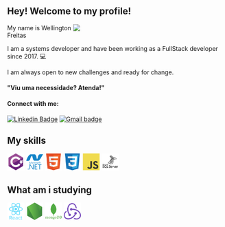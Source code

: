 
## Hey! Welcome to my profile!

<img align="right" src="https://raw.githubusercontent.com/WellingtonFreitas/micaellimedeiros/master/image/computer-illustration.png" width="350"/>
My name is Wellington Freitas

I am a systems developer and have been working as a FullStack developer since 2017. 💻

I am always open to new challenges and ready for change.

####  "Viu uma necessidade? Atenda!"

#### Connect with me:
[![Linkedin Badge](https://img.shields.io/badge/-WellingtonFreitas-blue?style=flat-square&logo=Linkedin&logoColor=white&link=https://www.linkedin.com/in/isadora-rodrigues-stangarlin-48402b141/)](https://www.linkedin.com/in/wellington-freitas-43624283/) [![Gmail badge](https://img.shields.io/badge/-wellington.m.de.freitas-red?style=flat-square&logo=Gmail&logoColor=white&link=mailto:wellington.m.de.freitas@gmail.com)](mailto:wellington.m.de.freitas@gmail.com)



## My skills

<img src ="https://raw.githubusercontent.com/devicons/devicon/master/icons/csharp/csharp-original.svg" alt = "c#" width = "40" height = "40" style = "max-width: 100%;"> </img>  <img src ="https://raw.githubusercontent.com/devicons/devicon/master/icons/dot-net/dot-net-plain-wordmark.svg" alt = ".net" width = "40" height = "40" style = "max-width: 100%;"> </img> <img src ="https://raw.githubusercontent.com/devicons/devicon/master/icons/html5/html5-original.svg" alt = "HTML5" width = "40" height = "40" style = "max-width: 100%;"> </img> <img src ="https://raw.githubusercontent.com/devicons/devicon/master/icons/css3/css3-original.svg" alt = "CSS3" width = "40" height = "40" style = "max-width: 100%;"> </img> <img src ="https://raw.githubusercontent.com/devicons/devicon/master/icons/javascript/javascript-original.svg" alt = "JS" width = "40" height = "40" style = "max-width: 100%;"> </img> <img src ="https://raw.githubusercontent.com/devicons/devicon/master/icons/microsoftsqlserver/microsoftsqlserver-plain-wordmark.svg" alt = "SQLServer" width = "40" height = "40" style = "max-width: 100%;"> </img>

## What am i studying

<img src ="https://raw.githubusercontent.com/devicons/devicon/master/icons/react/react-original-wordmark.svg" alt = "ReactJs" width = "40" height = "40" style = "max-width: 100%;"> </img>  <img src ="https://raw.githubusercontent.com/devicons/devicon/master/icons/nodejs/nodejs-original.svg" alt = "NodeJs" width = "40" height = "40" style = "max-width: 100%;"> </img>  <img src ="https://raw.githubusercontent.com/devicons/devicon/master/icons/mongodb/mongodb-plain-wordmark.svg" alt = "MongoDB" width = "40" height = "40" style = "max-width: 100%;"> </img>  <img src ="https://raw.githubusercontent.com/devicons/devicon/master/icons/redux/redux-original.svg" alt = "Redux" width = "40" height = "40" style = "max-width: 100%;"> </img>

